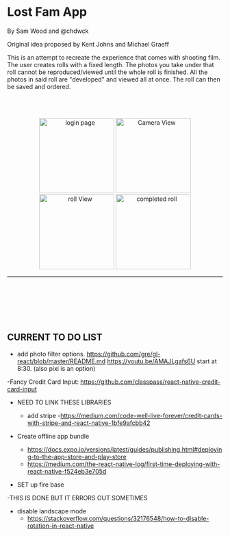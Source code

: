 # Lost Fam App
By Sam Wood and @chdwck


Original idea proposed by Kent Johns and Michael Graeff

This is an attempt to recreate the experience that comes with shooting film. The user creates rolls with a fixed length. The photos you take under that roll cannot be reproduced/viewed until the whole roll is finished. All the photos in said roll are "developed" and viewed all at once. The roll can then be saved and ordered.
<br />
<br />
<br />
<br />

<p align="center">
  <img src="https://github.com/Samuelote/Lost_Fam_App/blob/master/assets/IMG-2780.JPG" width="175" title="Login Page" alt="login page">
  <img src="https://github.com/Samuelote/Lost_Fam_App/blob/master/assets/IMG-2777.JPG" width="175" title="Camera View">
  <img src="https://github.com/Samuelote/Lost_Fam_App/blob/master/assets/IMG-2778.JPG" width="175" title="Roll View" alt="roll View">
  <img src="https://github.com/Samuelote/Lost_Fam_App/blob/master/assets/IMG-2779.JPG" width="175" title="Completed Roll" alt="completed roll">
</p>

- - - -
<br />
<br />
<br />
<br />
<br />


## CURRENT TO DO LIST


- add photo filter options. https://github.com/gre/gl-react/blob/master/README.md
https://youtu.be/AMAJLgafs6U start at 8:30. (also pixi is an option)

-Fancy Credit Card Input:
https://github.com/classpass/react-native-credit-card-input

- NEED TO LINK THESE LIBRARIES
  - add stripe 
    -https://medium.com/code-well-live-forever/credit-cards-with-stripe-and-react-native-1bfe9afcbb42

- Create offline app bundle
  - https://docs.expo.io/versions/latest/guides/publishing.html#deploying-to-the-app-store-and-play-store
  - https://medium.com/the-react-native-log/first-time-deploying-with-react-native-f524eb3e705d

- SET up fire base

-THIS IS DONE BUT IT ERRORS OUT SOMETIMES
  - disable landscape mode 
     - https://stackoverflow.com/questions/32176548/how-to-disable-rotation-in-react-native


